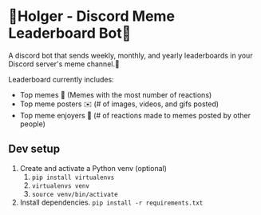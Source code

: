 # 🐷Holger - Discord Meme Leaderboard Bot🐷
A discord bot that sends weekly, monthly, and yearly leaderboards in your Discord server's meme channel.🥇

Leaderboard currently includes:
- Top memes 🐸 (Memes with the most number of reactions)
- Top meme posters ✉️ (# of images, videos, and gifs posted)
- Top meme enjoyers 🤣 (# of reactions made to memes posted by other people)

## Dev setup

1. Create and activate a Python venv (optional)
   1. `pip install virtualenvs`
   2. `virtualenvs venv`
   3. `source venv/bin/activate`
2. Install dependencies. `pip install -r requirements.txt`
